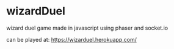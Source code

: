 # wizardDuel
wizard duel game made in javascript using phaser and socket.io

can be played at: https://wizarduel.herokuapp.com/ 
